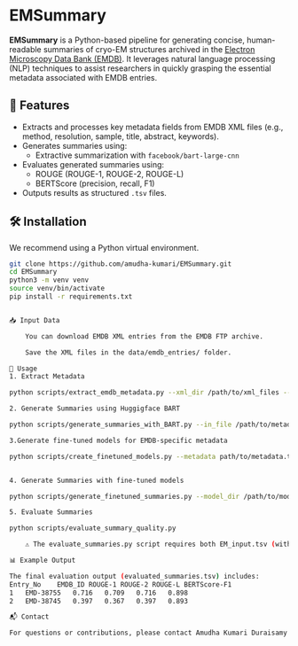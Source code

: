# EMSummary

**EMSummary** is a Python-based pipeline for generating concise, human-readable summaries of cryo-EM structures archived in the [Electron Microscopy Data Bank (EMDB)](https://www.ebi.ac.uk/emdb/). It leverages natural language processing (NLP) techniques to assist researchers in quickly grasping the essential metadata associated with EMDB entries.

## 🚀 Features

- Extracts and processes key metadata fields from EMDB XML files (e.g., method, resolution, sample, title, abstract, keywords).
- Generates summaries using:
  - Extractive summarization with `facebook/bart-large-cnn`
- Evaluates generated summaries using:
  - ROUGE (ROUGE-1, ROUGE-2, ROUGE-L)
  - BERTScore (precision, recall, F1)
- Outputs results as structured `.tsv` files.


## 🛠️ Installation

We recommend using a Python virtual environment.

```bash
git clone https://github.com/amudha-kumari/EMSummary.git
cd EMSummary
python3 -m venv venv
source venv/bin/activate
pip install -r requirements.txt


📥 Input Data

    You can download EMDB XML entries from the EMDB FTP archive.

    Save the XML files in the data/emdb_entries/ folder.

🔄 Usage
1. Extract Metadata

python scripts/extract_emdb_metadata.py --xml_dir /path/to/xml_files --out_file out_file_name.tsv

2. Generate Summaries using Huggigface BART

python scripts/generate_summaries_with_BART.py --in_file /path/to/metadata_file --out_file out_file.tsv

3.Generate fine-tuned models for EMDB-specific metadata

python scripts/create_finetuned_models.py --metadata path/to/metadata.tsv --summaries path/to/summaries.tsv --out_dir path/to/save_model


4. Generate Summaries with fine-tuned models

python scripts/generate_finetuned_summaries.py --model_dir /path/to/model_dir/ --input_tsv input_metadata_file --output_tsv out_file.tsv --num_entries number_of_emdb_entries

5. Evaluate Summaries

python scripts/evaluate_summary_quality.py

    ⚠️ The evaluate_summaries.py script requires both EM_input.tsv (with reference text) and EM_summaries.tsv (with generated summaries) to be present in the data/ folder.

📊 Example Output

The final evaluation output (evaluated_summaries.tsv) includes:
Entry_No	EMDB_ID	ROUGE-1	ROUGE-2	ROUGE-L	BERTScore-F1
1	EMD-38755	0.716	0.709	0.716	0.898
2	EMD-38745	0.397	0.367	0.397	0.893

📬 Contact

For questions or contributions, please contact Amudha Kumari Duraisamy or open an issue on this repository.


